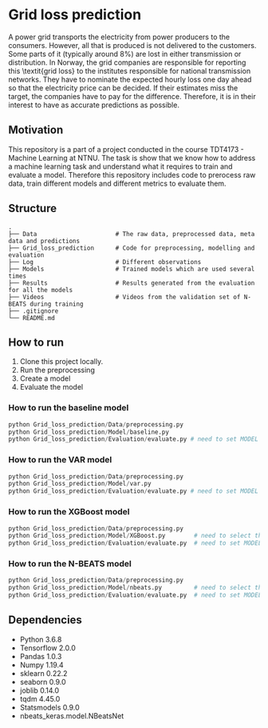 # Grid loss prediction
A power grid transports the electricity from power producers to the consumers. However, all that is produced is not delivered to the customers. Some parts of it (typically around $8\%$) are lost in either transmission or distribution. In Norway, the grid companies are responsible for reporting this \textit{grid loss} to the institutes responsible for national transmission networks. They have to nominate the expected hourly loss one day ahead so that the electricity price can be decided. If their estimates miss the target, the companies have to pay for the difference. Therefore, it is in their interest to have as accurate predictions as possible.

## Motivation
This repository is a part of a project conducted in the course TDT4173 - Machine Learning at NTNU. The task is  show that we know how to address a machine learning task and understand what it requires to train and evaluate a model. Therefore this repository includes code to prerocess raw data, train different models and different metrics to evaluate them.

## Structure

    .
    ├── Data                      # The raw data, preprocessed data, meta data and predictions
    ├── Grid_loss_prediction      # Code for preprocessing, modelling and evaluation
    ├── Log                       # Different observations
    ├── Models                    # Trained models which are used several times
    ├── Results                   # Results generated from the evaluation for all the models
    ├── Videos                    # Videos from the validation set of N-BEATS during training
    ├── .gitignore
    └── README.md


## How to run
1. Clone this project locally.
2. Run the preprocessing
3. Create a model
4. Evaluate the model

### How to run the baseline model
```python
python Grid_loss_prediction/Data/preprocessing.py
python Grid_loss_prediction/Model/baseline.py
python Grid_loss_prediction/Evaluation/evaluate.py # need to set MODEL = B in the main method
```

### How to run the VAR model
```python
python Grid_loss_prediction/Data/preprocessing.py
python Grid_loss_prediction/Model/var.py
python Grid_loss_prediction/Evaluation/evaluate.py # need to set MODEL = V in the main method
```

### How to run the XGBoost model
```python
python Grid_loss_prediction/Data/preprocessing.py
python Grid_loss_prediction/Model/XGBoost.py        # need to select the grid in "General settings", e.g. GRID_NUMBER = 1
python Grid_loss_prediction/Evaluation/evaluate.py  # need to set MODEL = X in the main method
```

### How to run the N-BEATS model
```python
python Grid_loss_prediction/Data/preprocessing.py
python Grid_loss_prediction/Model/nbeats.py         # need to select the grid in "General settings", and we want to train or not, e.g. GRID_NUMBER = 1, TRAINING = False
python Grid_loss_prediction/Evaluation/evaluate.py  # need to set MODEL = N in the main method
```

## Dependencies

+ Python 3.6.8
+ Tensorflow 2.0.0
+ Pandas 1.0.3
+ Numpy 1.19.4
+ sklearn 0.22.2
+ seaborn 0.9.0
+ joblib 0.14.0
+ tqdm 4.45.0
+ Statsmodels 0.9.0
+ nbeats_keras.model.NBeatsNet
